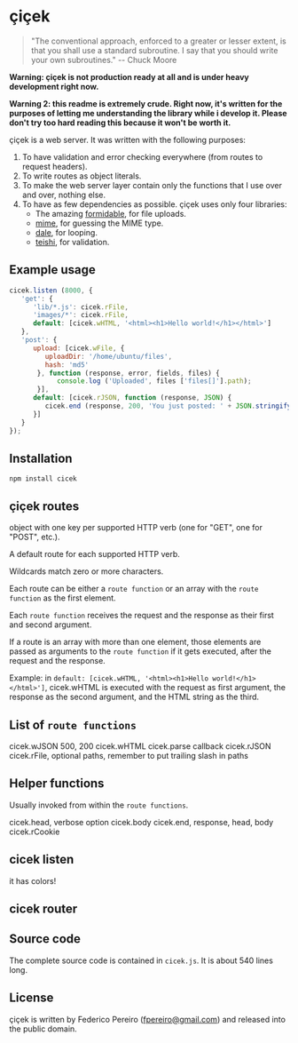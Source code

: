 # çiçek

> "The conventional approach, enforced to a greater or lesser extent, is that you shall use a standard subroutine. I say that you should write your own subroutines." -- Chuck Moore

**Warning: çiçek is not production ready at all and is under heavy development right now.**

**Warning 2: this readme is extremely crude. Right now, it's written for the purposes of letting me understanding the library while i develop it. Please don't try too hard reading this because it won't be worth it.**

çiçek is a web server. It was written with the following purposes:

1. To have validation and error checking everywhere (from routes to request headers).
2. To write routes as object literals.
3. To make the web server layer contain only the functions that I use over and over, nothing else.
4. To have as few dependencies as possible. çiçek uses only four libraries:
   * The amazing [formidable](https://github.com/felixge/node-formidable), for file uploads.
   * [mime](https://github.com/broofa/node-mime), for guessing the MIME type.
   * [dale](https://github.com/fpereiro/dale), for looping.
   * [teishi](https://github.com/fpereiro/teishi), for validation.

## Example usage

```javascript
cicek.listen (8000, {
   'get': {
      'lib/*.js': cicek.rFile,
      'images/*': cicek.rFile,
      default: [cicek.wHTML, '<html><h1>Hello world!</h1></html>']
   },
   'post': {
      upload: [cicek.wFile, {
         uploadDir: '/home/ubuntu/files',
         hash: 'md5'
       }, function (response, error, fields, files) {
            console.log ('Uploaded', files ['files[]'].path);
       }],
      default: [cicek.rJSON, function (response, JSON) {
         cicek.end (response, 200, 'You just posted: ' + JSON.stringify (JSON));
      }]
   }
});
```

## Installation

`npm install cicek`

## çiçek routes

object with one key per supported HTTP verb (one for "GET", one for "POST", etc.).

A default route for each supported HTTP verb.

Wildcards match zero or more characters.

Each route can be either a `route function` or an array with the `route function` as the first element.

Each `route function` receives the request and the response as their first and second argument.

If a route is an array with more than one element, those elements are passed as arguments to the `route function` if it gets executed, after the request and the response.

Example: in `default: [cicek.wHTML, '<html><h1>Hello world!</h1></html>']`, cicek.wHTML is executed with the request as first argument, the response as the second argument, and the HTML string as the third.

## List of `route functions`

cicek.wJSON 500, 200
cicek.wHTML
cicek.parse callback
cicek.rJSON
cicek.rFile, optional paths, remember to put trailing slash in paths

## Helper functions

Usually invoked from within the `route functions`.

cicek.head, verbose option
cicek.body
cicek.end, response, head, body
cicek.rCookie

## cicek listen

it has colors!

## cicek router

## Source code

The complete source code is contained in `cicek.js`. It is about 540 lines long.

## License

çiçek is written by Federico Pereiro (fpereiro@gmail.com) and released into the public domain.
